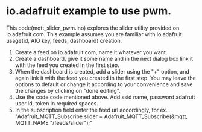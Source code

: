 io.adafruit example to use pwm.
===============================

This code(mqtt_slider_pwm.ino) explores the slider utility provided on io.adafruit.com.
This example assumes you are familiar with io.adafruit usage(id, AIO key, feeds, dashboard) creation.

1. Create a feed on io.adafruit.com, name it whatever you want.
2. Create a dashboard, give it some name and in the next dialog box link it with the feed you created in the first step.
3. When the dashboard is created, add a slider using the "+" option, and again link it with the feed you created in the first step. You may leave the options to default or change it according to your convenience and save the changes by clicking on "done editing".
4. Use the code code mentioned above. Add ssid name, password adafruit user id, token in required spaces.
5. In the subscription field enter the feed url accordingly, for ex.
	"Adafruit_MQTT_Subscribe slider = Adafruit_MQTT_Subscribe(&mqtt, MQTT_NAME "/feeds/slider");"


